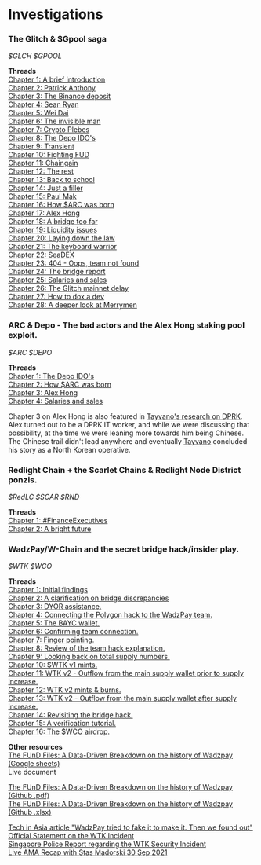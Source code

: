# Investigations

### The Glitch & $Gpool saga
*$GLCH $GPOOL*  
  
**Threads**  
[Chapter 1: A brief introduction](https://x.com/aUselessChris/status/1550631629219143680)  
[Chapter 2: Patrick Anthony](https://x.com/aUselessChris/status/1551129322043449344)  
[Chapter 3: The Binance deposit](https://x.com/aUselessChris/status/1551334223230951425)  
[Chapter 4: Sean Ryan](https://x.com/aUselessChris/status/1551716728798941187)  
[Chapter 5: Wei Dai](https://x.com/aUselessChris/status/1551991106732261376)  
[Chapter 6: The invisible man](https://x.com/aUselessChris/status/1552359321828220929)  
[Chapter 7: Crypto Plebes](https://x.com/aUselessChris/status/1552723331836776448)  
[Chapter 8: The Depo IDO's](https://x.com/aUselessChris/status/1554170225746223104)   
[Chapter 9: Transient](https://x.com/aUselessChris/status/1554523157360418822)  
[Chapter 10: Fighting FUD](https://x.com/aUselessChris/status/1554899957546713088)  
[Chapter 11: Chaingain](https://x.com/aUselessChris/status/1555253974424502272)  
[Chapter 12: The rest](https://x.com/aUselessChris/status/1555595022526980096)  
[Chapter 13: Back to school](https://x.com/aUselessChris/status/1556603329421131776)  
[Chapter 14: Just a filler](https://x.com/aUselessChris/status/1557043073603063810)  
[Chapter 15: Paul Mak](https://x.com/aUselessChris/status/1557437901314691073)  
[Chapter 16: How $ARC was born](https://x.com/aUselessChris/status/1557786240782667780)  
[Chapter 17: Alex Hong](https://x.com/aUselessChris/status/1559482419526438913)  
[Chapter 18: A bridge too far](https://x.com/aUselessChris/status/1561430683423309824)  
[Chapter 19: Liquidity issues](https://x.com/aUselessChris/status/1562147597862592512)  
[Chapter 20: Laying down the law](https://x.com/aUselessChris/status/1562846921282428928)  
[Chapter 21: The keyboard warrior](https://x.com/aUselessChris/status/1567200289815498758)  
[Chapter 22: SeaDEX](https://x.com/aUselessChris/status/1569748859882029058)  
[Chapter 23: 404 - Oops, team not found](https://x.com/aUselessChris/status/1572663645636825088)  
[Chapter 24: The bridge report](https://x.com/aUselessChris/status/1582415376729899009)  
[Chapter 25: Salaries and sales](https://x.com/aUselessChris/status/1591169893512384512)   
[Chapter 26: The Glitch mainnet delay](https://x.com/aUselessChris/status/1609151149004972037)  
[Chapter 27: How to dox a dev](https://x.com/aUselessChris/status/1616047888626335744)  
[Chapter 28: A deeper look at Merrymen](https://x.com/aUselessChris/status/1618319384577212422)  
  
### ARC & Depo - The bad actors and the Alex Hong staking pool exploit.
*$ARC $DEPO*  
  
**Threads**  
[Chapter 1: The Depo IDO's](https://x.com/aUselessChris/status/1554170225746223104)  
[Chapter 2: How $ARC was born](https://x.com/aUselessChris/status/1557786240782667780)  
[Chapter 3: Alex Hong](https://x.com/aUselessChris/status/1559482419526438913)  
[Chapter 4: Salaries and sales](https://x.com/aUselessChris/status/1591169893512384512)

Chapter 3 on Alex Hong is also featured in [Tayvano's research on DPRK](https://github.com/tayvano/lazarus-bluenoroff-research/blob/main/hacks-and-thefts/paid_network.md). Alex turned out to be a DPRK IT worker, and while we were discussing that possibility, at the time we were leaning more towards him being Chinese. The Chinese trail didn't lead anywhere and eventually [Tayvano](https://x.com/tayvano_) concluded his story as a North Korean operative.
  
### Redlight Chain + the Scarlet Chains & Redlight Node District ponzis.
*$RedLC $SCAR $RND*  
  
**Threads**  
[Chapter 1: #FinanceExecutives](https://x.com/aUselessChris/status/1587228716354215939)  
[Chapter 2: A bright future](https://x.com/aUselessChris/status/1587589275901722624)  
  
### WadzPay/W-Chain and the secret bridge hack/insider play.
*$WTK $WCO*  
  
**Threads**  
[Chapter 1: Initial findings](https://x.com/aUselessChris/status/1834198514248626389)  
[Chapter 2: A clarification on bridge discrepancies](https://x.com/aUselessChris/status/1834570920893043098)  
[Chapter 3: DYOR assistance.](https://x.com/aUselessChris/status/1842685678661865720)  
[Chapter 4: Connecting the Polygon hack to the WadzPay team.](https://x.com/aUselessChris/status/1844664910065680691)  
[Chapter 5: The BAYC wallet.](https://x.com/aUselessChris/status/1844789135891972114)  
[Chapter 6: Confirming team connection.](https://x.com/aUselessChris/status/1846691834526863805)  
[Chapter 7: Finger pointing.](https://x.com/aUselessChris/status/1857398816304992382)  
[Chapter 8: Review of the team hack explanation.](https://x.com/aUselessChris/status/1857502527186698333)  
[Chapter 9: Looking back on total supply numbers.](https://x.com/aUselessChris/status/1928401298652647591)  
[Chapter 10: $WTK v1 mints.](https://x.com/aUselessChris/status/1935293445142364241)  
[Chapter 11: WTK v2 - Outflow from the main supply wallet prior to supply increase.](https://x.com/aUselessChris/status/1935641773495238717)  
[Chapter 12: WTK v2 mints & burns.](https://x.com/aUselessChris/status/1936028665323962654)  
[Chapter 13: WTK v2 - Outflow from the main supply wallet after supply increase.](https://x.com/aUselessChris/status/1937211225982583249)  
[Chapter 14: Revisiting the bridge hack.](https://x.com/aUselessChris/status/1937591845519049177)  
[Chapter 15: A verification tutorial.](https://x.com/aUselessChris/status/1942290577237635220)  
[Chapter 16: The $WCO airdrop.](https://x.com/aUselessChris/status/1945776955711746129)  
  
**Other resources**  
[The FUnD Files: A Data-Driven Breakdown on the history of Wadzpay (Google sheets)](https://docs.google.com/spreadsheets/d/17eV4NUwv9PoVqbVx7EfWneY2_pH1moSHIQPuq5Q7ySI/edit?usp=sharing)  
Live document  
  
[The FUnD Files: A Data-Driven Breakdown on the history of Wadzpay (Github .pdf)](https://github.com/aUselessChris/Investigations/blob/main/Wadzpay%20(W-Chain)/The%20FUnD%20Files-%20A%20Data-Driven%20Breakdown%20on%20the%20history%20of%20Wadzpay.pdf)  
[The FUnD Files: A Data-Driven Breakdown on the history of Wadzpay (Github .xlsx)](https://github.com/aUselessChris/Investigations/blob/main/Wadzpay%20(W-Chain)/The%20FUnD%20Files-%20A%20Data-Driven%20Breakdown%20on%20the%20history%20of%20Wadzpay.xlsx)  
  
[Tech in Asia article "WadzPay tried to fake it to make it. Then we found out"](https://archive.ph/2022.03.29-064948/https://www.techinasia.com/wadzpay-fake)  
[Official Statement on the WTK Incident](https://web.archive.org/web/20250722074550/https://w-chain.com/wp-content/uploads/2025/05/Official-Statement-on-the-WTK-Incident-11-October-2024.pdf)  
[Singapore Police Report regarding the WTK Security Incident](https://web.archive.org/web/20250722074547/https://w-chain.com/wp-content/uploads/2025/05/protected_police_report.pdf)  
[Live AMA Recap with Stas Madorski 30 Sep 2021](https://web.archive.org/web/20220817141229/https://wadzpay.medium.com/live-ama-recap-with-stas-madorski-vice-president-blockchain-marketing-wadzpay-e23a8d26b57f)  
